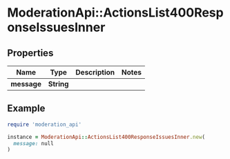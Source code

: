 # ModerationApi::ActionsList400ResponseIssuesInner

## Properties

| Name | Type | Description | Notes |
| ---- | ---- | ----------- | ----- |
| **message** | **String** |  |  |

## Example

```ruby
require 'moderation_api'

instance = ModerationApi::ActionsList400ResponseIssuesInner.new(
  message: null
)
```

